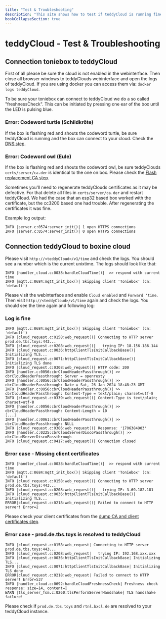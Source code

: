 ```yaml
---
title: "Test & Troubleshooting"
description: "This site shows how to test if teddyCloud is running fine and shows steps to solve occuring problems."
bookCollapseSection: true
---
```

# teddyCloud - Test & Troubleshooting
## Connection toniebox to teddyCloud
First of all please be sure the cloud is not enabled in the webinterface. Then close all browser windows to teddyClouds webinterface and open the logs of teddyCloud. If you are using docker you can access them via: `docker logs teddyCloud`.

To be sure your toniebox can connect to teddyCloud we do a so called "freshnessCheck". This can be initiated by pressing one ear of the box until the LED is pulsing blue.

### Error: Codeword turtle (Schildkröte)
If the box is flashing red and shouts the codeword turtle, be sure teddyCloud is running and the box can connect to your cloud. Check the [DNS step](../dns).

### Error: Codeword owl (Eule)
If the box is flashing red and shouts the codeword owl, be sure teddyClouds `certs/server/ca.der` is identical to the one on box. Please check the [Flash replacement CA step](../flash-ca).

Sometimes you'll need to regenerate teddyClouds certificates as it may be defective. For that delete all files in `certs/server/ca.der` and restart teddyCloud. We had the case that an esp32 based box worked with the certificate, but the cc3200 based one had trouble. After regenerating the certificates it was fine.

Example log output:
```
INFO |server.c:0574:server_init()| 1 open HTTPS connections
INFO |server.c:0574:server_init()| 0 open HTTPS connections
```

## Connection teddyCloud to boxine cloud
Please visit `http://<teddyCloud>/v1/time` and check the logs. You should see a number which is the current unixtime. The logs should look like that:
```
INFO |handler_cloud.c:0038:handleCloudTime()|  >> respond with current time
INFO |mqtt.c:0684:mqtt_init_box()| Skipping client 'Toniebox' (cn: 'default')
```
Please visit the webinterface and enable `Cloud enabled` and `Forward 'time`. Then visit `http://<teddyCloud>/v1/time` again and check the logs. You should see the time again and following log:
### Log is fine
```
INFO |mqtt.c:0684:mqtt_init_box()| Skipping client 'Toniebox' (cn: 'default')
INFO |cloud_request.c:0158:web_request()| Connecting to HTTP server prod.de.tbs.toys:443...
INFO |cloud_request.c:0208:web_request()|   trying IP: 18.156.186.144
INFO |cloud_request.c:0036:httpClientTlsInitCallbackBase()| Initializing TLS...
INFO |cloud_request.c:0071:httpClientTlsInitCallbackBase()| Initializing TLS done
INFO |cloud_request.c:0308:web_request()| HTTP code: 200
INFO |handler.c:0056:cbrCloudHeaderPassthrough()| >> cbrCloudHeaderPassthrough: Server = openresty
INFO |handler.c:0056:cbrCloudHeaderPassthrough()| >> cbrCloudHeaderPassthrough: Date = Sat, 26 Jan 2024 18:48:23 GMT
INFO |handler.c:0056:cbrCloudHeaderPassthrough()| >> cbrCloudHeaderPassthrough: Content-Type = text/plain; charset=utf-8
INFO |cloud_request.c:0339:web_request()| Content-Type is text/plain; charset=utf-8
INFO |handler.c:0056:cbrCloudHeaderPassthrough()| >> cbrCloudHeaderPassthrough: Content-Length = 10
[...]
INFO |handler.c:0061:cbrCloudHeaderPassthrough()| >> cbrCloudHeaderPassthrough: NULL
INFO |cloud_request.c:0386:web_request()| Response: '1706384903'
INFO |handler.c:0225:cbrCloudServerDiscoPassthrough()| >> cbrCloudServerDiscoPassthrough
INFO |cloud_request.c:0417:web_request()| Connection closed
```
### Error case - Missing client certificates
```
INFO |handler_cloud.c:0038:handleCloudTime()|  >> respond with current time
INFO |mqtt.c:0684:mqtt_init_box()| Skipping client 'Toniebox' (cn: 'default')
INFO |cloud_request.c:0158:web_request()| Connecting to HTTP server prod.de.tbs.toys:443...
INFO |cloud_request.c:0208:web_request()|   trying IP: 3.69.182.181
INFO |cloud_request.c:0036:httpClientTlsInitCallbackBase()| Initializing TLS...
ERROR|cloud_request.c:0218:web_request()| Failed to connect to HTTP server! Error=2
```
Please check your client certificates from the [dump CA and client certificates step](../dump-certs).
### Error case - prod.de.tbs.toys is resolved to teddyCloud
```
INFO |cloud_request.c:0158:web_request| Connecting to HTTP server prod.de.tbs.toys:443...
INFO |cloud_request.c:0208:web_request|   trying IP: 192.168.xxx.xxx
INFO |cloud_request.c:0036:httpClientTlsInitCallbackBase| Initializing TLS...
INFO |cloud_request.c:0071:httpClientTlsInitCallbackBase| Initializing TLS done
ERROR|cloud_request.c:0218:web_request| Failed to connect to HTTP server! Error=537
INFO |handler_cloud.c:0692:handleCloudFreshnessCheck| Freshness check response: size=14, content=
WARN |tls_server_fsm.c:0260:tlsPerformServerHandshake| TLS handshake failure!
```
Please check if `prod.de.tbs.toys` and `rtnl.bxcl.de` are resolved to your teddyCloud instance. 
